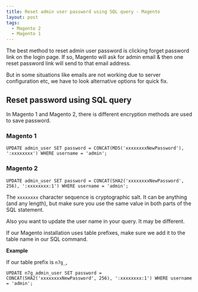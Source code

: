 ```yaml
---
title: Reset admin user password using SQL query - Magento
layout: post
tags:
  - Magento 2
  - Magento 1
---
```


The best method to reset admin user password is clicking forget password link on the login page. If so, Magento will ask for admin email & then one reset password link will send to that email address.

But in some situations like emails are not working due to server configuration etc, we have to look alternative options for quick fix.

## Reset password using SQL query

In Magento 1 and Magento 2, there is different encryption methods are used to save password.

### Magento 1

	UPDATE admin_user SET password = CONCAT(MD5('xxxxxxxxNewPassword'), ':xxxxxxxx') WHERE username = 'admin';

### Magento 2

	UPDATE admin_user SET password = CONCAT(SHA2('xxxxxxxxNewPassword', 256), ':xxxxxxxx:1') WHERE username = 'admin';


The `xxxxxxxx` character sequence is cryptographic salt. It can be anything (and any length), but make sure you use the same value in both parts of the SQL statement.

Also you want to update the user name in your query. It may be different.

If our Magento installation uses table prefixes, make sure we add it to the table name in our SQL command.

**Example**

If our table prefix is `n7g_`,

	UPDATE n7g_admin_user SET password = CONCAT(SHA2('xxxxxxxxNewPassword', 256), ':xxxxxxxx:1') WHERE username = 'admin';

